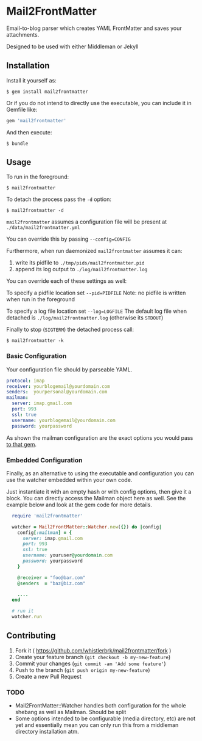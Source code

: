 # Mail2FrontMatter

Email-to-blog parser which creates YAML FrontMatter and saves your attachments.

Designed to be used with either Middleman or Jekyll

## Installation

Install it yourself as:

    $ gem install mail2frontmatter

Or if you do not intend to directly use the executable, you can include it in Gemfile like:

```ruby
gem 'mail2frontmatter'
```

And then execute:

    $ bundle

## Usage

To run in the foreground:

    $ mail2frontmatter

To detach the process pass the ```-d``` option:

    $ mail2frontmatter -d

```mail2frontmatter``` assumes a configuration file will be present at ```./data/mail2frontmatter.yml```

You can override this by passing ```--config=CONFIG```

Furthermore, when run daemonized ```mail2frontmatter``` assumes it can:

1. write its pidfile to ```./tmp/pids/mail2frontmatter.pid```
2. append its log output to ```./log/mail2frontmatter.log```

You can override each of these settings as well:

To specify a pidfile location set ```--pid=PIDFILE```
Note: no pidfile is written when run in the foreground

To specify a log file location set ```--log=LOGFILE```
The default log file when detached is ```./log/mail2frontmatter.log``` (otherwise its ```STDOUT```)

Finally to stop (```SIGTERM```) the detached process call:

    $ mail2frontmatter -k

### Basic Configuration

Your configuration file should by parseable YAML. 

```yaml
protocol: imap
receiver: yourblogemail@yourdomain.com
senders:  yourpersonal@yourdomain.com
mailman:
  server: imap.gmail.com
  port: 993
  ssl: true
  username: yourblogemail@yourdomain.com
  password: yourpassword
```

As shown the mailman configuration are the exact options you would pass [to that gem](https://github.com/titanous/mailman/blob/master/USER_GUIDE.md).

### Embedded Configuration

Finally, as an alternative to using the executable and configuration you can use the watcher embedded within your own code.

Just instantiate it with an empty hash or with config options, then give it a block. You can directly access the Mailman object here as well. See the example below and look at the gem code for more details.

```ruby
  require 'mail2frontmatter'

  watcher = Mail2FrontMatter::Watcher.new({}) do |config|
    config[:mailman] = {
      server: imap.gmail.com
      port: 993
      ssl: true
      username: youruser@yourdomain.com
      password: yourpassword
    }

    @receiver = "foo@bar.com"
    @senders  = "baz@biz.com"

    ....
  end

  # run it
  watcher.run
```

## Contributing

1. Fork it ( https://github.com/whistlerbrk/mail2frontmatter/fork )
2. Create your feature branch (`git checkout -b my-new-feature`)
3. Commit your changes (`git commit -am 'Add some feature'`)
4. Push to the branch (`git push origin my-new-feature`)
5. Create a new Pull Request

### TODO

* Mail2FrontMatter::Watcher handles both configuration for the whole shebang as well as Mailman. Should be split
* Some options intended to be configurable (media directory, etc) are not yet and essentially mean you can only run this from a middleman directory installation atm.